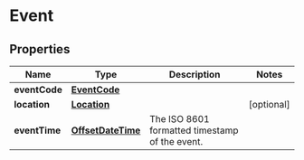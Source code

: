 # Event

## Properties
Name | Type | Description | Notes
------------ | ------------- | ------------- | -------------
**eventCode** | [**EventCode**](EventCode.md) |  | 
**location** | [**Location**](Location.md) |  |  [optional]
**eventTime** | [**OffsetDateTime**](OffsetDateTime.md) | The ISO 8601 formatted timestamp of the event. | 
